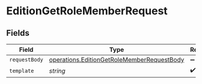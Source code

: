 # EditionGetRoleMemberRequest


## Fields

| Field                                                                                                           | Type                                                                                                            | Required                                                                                                        | Description                                                                                                     |
| --------------------------------------------------------------------------------------------------------------- | --------------------------------------------------------------------------------------------------------------- | --------------------------------------------------------------------------------------------------------------- | --------------------------------------------------------------------------------------------------------------- |
| `requestBody`                                                                                                   | [operations.EditionGetRoleMemberRequestBody](../../../sdk/models/operations/editiongetrolememberrequestbody.md) | :heavy_minus_sign:                                                                                              | N/A                                                                                                             |
| `template`                                                                                                      | *string*                                                                                                        | :heavy_check_mark:                                                                                              | Template id                                                                                                     |